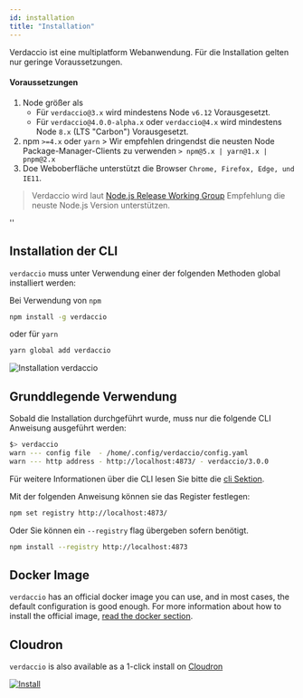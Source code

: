 ```yaml
---
id: installation
title: "Installation"
---
```


Verdaccio ist eine multiplatform Webanwendung. Für die Installation gelten nur geringe Voraussetzungen.

#### Voraussetzungen

1. Node größer als 
    - Für `verdaccio@3.x` wird mindestens Node `v6.12` Vorausgesetzt.
    - Für `verdaccio@4.0.0-alpha.x` oder `verdaccio@4.x` wird mindestens Node `8.x` (LTS "Carbon") Vorausgesetzt.
2. npm `>=4.x` oder `yarn` > Wir empfehlen dringendst die neusten Node Package-Manager-Clients zu verwenden `> npm@5.x | yarn@1.x | pnpm@2.x`
3. Doe Weboberfläche unterstützt die Browser `Chrome, Firefox, Edge, und IE11`.

> Verdaccio wird laut [Node.js Release Working Group](https://github.com/nodejs/Release) Empfehlung die neuste Node.js Version unterstützen.

<div id="codefund">''</div>

## Installation der CLI

`verdaccio` muss unter Verwendung einer der folgenden Methoden global installiert werden:

Bei Verwendung von `npm`

```bash
npm install -g verdaccio
```

oder für `yarn`

```bash
yarn global add verdaccio
```

![Installation verdaccio](assets/install_verdaccio.gif)

## Grunddlegende Verwendung

Sobald die Installation durchgeführt wurde, muss nur die folgende CLI Anweisung ausgeführt werden:

```bash
$> verdaccio
warn --- config file  - /home/.config/verdaccio/config.yaml
warn --- http address - http://localhost:4873/ - verdaccio/3.0.0
```

Für weitere Informationen über die CLI lesen Sie bitte die [cli Sektion](cli.md).

Mit der folgenden Anweisung können sie das Register festlegen:

```bash
npm set registry http://localhost:4873/
```

Oder Sie können ein `--registry` flag übergeben sofern benötigt.

```bash
npm install --registry http://localhost:4873
```

## Docker Image

`verdaccio` has an official docker image you can use, and in most cases, the default configuration is good enough. For more information about how to install the official image, [read the docker section](docker.md).

## Cloudron

`verdaccio` is also available as a 1-click install on [Cloudron](https://cloudron.io)

[![Install](https://cloudron.io/img/button.svg)](https://cloudron.io/button.html?app=org.eggertsson.verdaccio)
